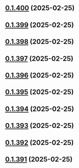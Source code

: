 ## [0.1.400](https://github.com/binary-braids/terraform-oracle/compare/v0.1.399...v0.1.400) (2025-02-25)



## [0.1.399](https://github.com/binary-braids/terraform-oracle/compare/v0.1.398...v0.1.399) (2025-02-25)



## [0.1.398](https://github.com/binary-braids/terraform-oracle/compare/v0.1.397...v0.1.398) (2025-02-25)



## [0.1.397](https://github.com/binary-braids/terraform-oracle/compare/v0.1.396...v0.1.397) (2025-02-25)



## [0.1.396](https://github.com/binary-braids/terraform-oracle/compare/v0.1.395...v0.1.396) (2025-02-25)



## [0.1.395](https://github.com/binary-braids/terraform-oracle/compare/v0.1.394...v0.1.395) (2025-02-25)



## [0.1.394](https://github.com/binary-braids/terraform-oracle/compare/v0.1.393...v0.1.394) (2025-02-25)



## [0.1.393](https://github.com/binary-braids/terraform-oracle/compare/v0.1.392...v0.1.393) (2025-02-25)



## [0.1.392](https://github.com/binary-braids/terraform-oracle/compare/v0.1.391...v0.1.392) (2025-02-25)



## [0.1.391](https://github.com/binary-braids/terraform-oracle/compare/v0.1.390...v0.1.391) (2025-02-25)



